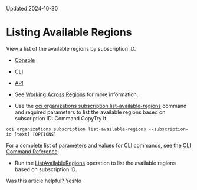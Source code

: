 Updated 2024-10-30
# Listing Available Regions
View a list of the available regions by subscription ID.
  * [Console](https://docs.oracle.com/en-us/iaas/Content/General/organization/list-available-regions.htm)
  * [CLI](https://docs.oracle.com/en-us/iaas/Content/General/organization/list-available-regions.htm)
  * [API](https://docs.oracle.com/en-us/iaas/Content/General/organization/list-available-regions.htm)


  * See [Working Across Regions](https://docs.oracle.com/iaas/Content/GSG/Concepts/working-with-regions.htm#Working) for more information.
  * Use the [oci organizations subscription list-available-regions](https://docs.oracle.com/iaas/tools/oci-cli/latest/oci_cli_docs/cmdref/organizations/subscription/list-available-regions.html) command and required parameters to list the available regions based on subscription ID:
Command
CopyTry It
```
oci organizations subscription list-available-regions --subscription-id [text] [OPTIONS]
```

For a complete list of parameters and values for CLI commands, see the [CLI Command Reference](https://docs.oracle.com/iaas/tools/oci-cli/latest).
  * Run the [ListAvailableRegions](https://docs.oracle.com/iaas/api/#/en/organizations/latest/Subscription/ListAvailableRegions) operation to list the available regions based on subscription ID.


Was this article helpful?
YesNo

